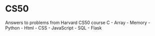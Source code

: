 # CS50
Answers to problems from Harvard CS50 course
C - Array - Memory - Python - Html - CSS - JavaScript - SQL - Flask
